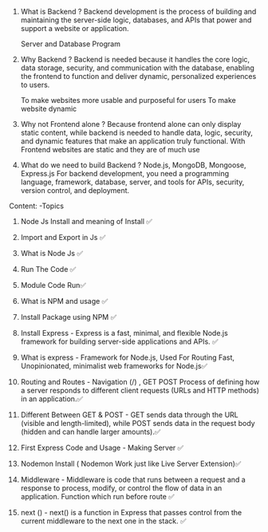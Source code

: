 1.  What is Backend ?
    Backend development is the process of building and maintaining the server-side logic, databases, and APIs that power and support a website or application.

    Server and Database Program

2.  Why Backend ?
    Backend is needed because it handles the core logic, data storage, security, and communication with the database, enabling the frontend to function and deliver dynamic, personalized experiences to users.

    To make websites more usable and purposeful for users
    To make website dynamic

3.  Why not Frontend alone ?
    Because frontend alone can only display static content, while backend is needed to handle data, logic, security, and dynamic features that make an application truly functional.
    With Frontend websites are static and they are of much use

4.  What do we need to build Backend ?
    Node.js, MongoDB, Mongoose, Express.js
    For backend development, you need a programming language, framework, database, server, and tools for APIs, security, version control, and deployment.

Content: -Topics

1. Node Js Install and meaning of Install ✅
2. Import and Export in Js ✅
3. What is Node Js ✅
4. Run The Code ✅
5. Module Code Run✅
6. What is NPM and usage ✅
7. Install Package using NPM ✅

8. Install Express -
   Express is a fast, minimal, and flexible Node.js framework for building server-side applications and APIs. ✅

9. What is express -
   Framework for Node.js, Used For Routing
   Fast, Unopinionated, minimalist web frameworks for Node.js✅

10. Routing and Routes - Navigation (/) , GET POST
    Process of defining how a server responds to different client requests (URLs and HTTP methods) in an application.✅

11. Different Between GET & POST -
    GET sends data through the URL (visible and length-limited), while POST sends data in the request body (hidden and can handle larger amounts).✅

12. First Express Code and Usage - Making Server ✅

13. Nodemon Install ( Nodemon Work just like Live Server Extension)✅

14. Middleware -
    Middleware is code that runs between a request and a response to process, modify, or control the flow of data in an application.
    Function which run before route ✅

15. next () - next() is a function in Express that passes control from the current middleware to the next one in the stack. ✅   
